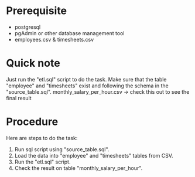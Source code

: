 # Prerequisite
- postgresql
- pgAdmin or other database management tool
- employees.csv & timesheets.csv

# Quick note
Just run the "etl.sql" script to do the task. 
Make sure that the table "employee" and "timesheets" exist and following the schema in the "source_table.sql".
monthly_salary_per_hour.csv -> check this out to see the final result

# Procedure
Here are steps to do the task:
1. Run sql script using "source_table.sql".
2. Load the data into "employee" and "timesheets" tables from CSV.
3. Run the "etl.sql" script.
4. Check the result on table "monthly_salary_per_hour".
